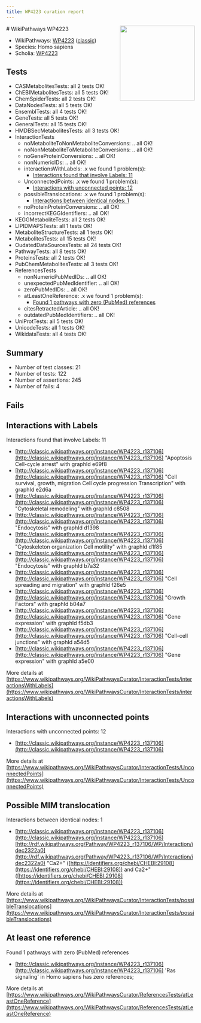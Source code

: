```yaml
---
title: WP4223 curation report
---
```


<img style="float: right; width: 200px" src="https://upload.wikimedia.org/wikipedia/commons/thumb/8/83/Wplogo_with_text_500.png/640px-Wplogo_with_text_500.png" />
# WikiPathways WP4223

* WikiPathways: [WP4223](https://wikipathways.org/pathways/WP4223) ([classic](https://classic.wikipathways.org/instance/WP4223))
* Species: Homo sapiens
* Scholia: [WP4223](https://scholia.toolforge.org/wikipathways/WP4223)
## Tests
* CASMetabolitesTests: all 2 tests OK!
* ChEBIMetabolitesTests: all 5 tests OK!
* ChemSpiderTests: all 2 tests OK!
* DataNodesTests: all 5 tests OK!
* EnsemblTests: all 4 tests OK!
* GeneTests: all 5 tests OK!
* GeneralTests: all 15 tests OK!
* HMDBSecMetabolitesTests: all 3 tests OK!
* InteractionTests
    * noMetaboliteToNonMetaboliteConversions: .. all OK!
    * noNonMetaboliteToMetaboliteConversions: .. all OK!
    * noGeneProteinConversions: .. all OK!
    * nonNumericIDs: .. all OK!
    * interactionsWithLabels: .x we found 1 problem(s):
        * [Interactions found that involve Labels: 11](#fe97a8b9)
    * UnconnectedPoints: .x we found 1 problem(s):
        * [Interactions with unconnected points: 12](#7f1d4079)
    * possibleTranslocations: .x we found 1 problem(s):
        * [Interactions between identical nodes: 1](#1c118206)
    * noProteinProteinConversions: .. all OK!
    * incorrectKEGGIdentifiers: .. all OK!
* KEGGMetaboliteTests: all 2 tests OK!
* LIPIDMAPSTests: all 1 tests OK!
* MetaboliteStructureTests: all 1 tests OK!
* MetabolitesTests: all 15 tests OK!
* OudatedDataSourcesTests: all 24 tests OK!
* PathwayTests: all 8 tests OK!
* ProteinsTests: all 2 tests OK!
* PubChemMetabolitesTests: all 3 tests OK!
* ReferencesTests
    * nonNumericPubMedIDs: .. all OK!
    * unexpectedPubMedIdentifier: .. all OK!
    * zeroPubMedIDs: .. all OK!
    * atLeastOneReference: .x we found 1 problem(s):
        * [Found 1 pathways with zero (PubMed) references](#d0a459f0)
    * citesRetractedArticle: .. all OK!
    * outdatedPubMedIdentifiers: .. all OK!
* UniProtTests: all 5 tests OK!
* UnicodeTests: all 1 tests OK!
* WikidataTests: all 4 tests OK!


## Summary

* Number of test classes: 21
* Number of tests: 122
* Number of assertions: 245
* Number of fails: 4

## Fails

<a name="fe97a8b9" />

## Interactions with Labels

Interactions found that involve Labels: 11

* [http://classic.wikipathways.org/instance/WP4223_r137106](http://classic.wikipathways.org/instance/WP4223_r137106) "Apoptosis
Cell-cycle arrest" with graphId e69f8
* [http://classic.wikipathways.org/instance/WP4223_r137106](http://classic.wikipathways.org/instance/WP4223_r137106) "Cell survival, growth, migration
Cell cycle progression
Transcription" with graphId e2d6a
* [http://classic.wikipathways.org/instance/WP4223_r137106](http://classic.wikipathways.org/instance/WP4223_r137106) "Cytoskeletal remodeling" with graphId c8508
* [http://classic.wikipathways.org/instance/WP4223_r137106](http://classic.wikipathways.org/instance/WP4223_r137106) "Endocytosis" with graphId d1398
* [http://classic.wikipathways.org/instance/WP4223_r137106](http://classic.wikipathways.org/instance/WP4223_r137106) "Cytoskeleton organization
Cell motility" with graphId d1f85
* [http://classic.wikipathways.org/instance/WP4223_r137106](http://classic.wikipathways.org/instance/WP4223_r137106) "Endocytosis" with graphId b7a32
* [http://classic.wikipathways.org/instance/WP4223_r137106](http://classic.wikipathways.org/instance/WP4223_r137106) "Cell spreading
and migration" with graphId f26e5
* [http://classic.wikipathways.org/instance/WP4223_r137106](http://classic.wikipathways.org/instance/WP4223_r137106) "Growth Factors" with graphId b04a7
* [http://classic.wikipathways.org/instance/WP4223_r137106](http://classic.wikipathways.org/instance/WP4223_r137106) "Gene expression" with graphId f5db3
* [http://classic.wikipathways.org/instance/WP4223_r137106](http://classic.wikipathways.org/instance/WP4223_r137106) "Cell-cell junctions" with graphId a54d5
* [http://classic.wikipathways.org/instance/WP4223_r137106](http://classic.wikipathways.org/instance/WP4223_r137106) "Gene expression" with graphId a5e00


More details at [https://www.wikipathways.org/WikiPathwaysCurator/InteractionTests/interactionsWithLabels](https://www.wikipathways.org/WikiPathwaysCurator/InteractionTests/interactionsWithLabels)

<a name="7f1d4079" />

## Interactions with unconnected points

Interactions with unconnected points: 12

* [http://classic.wikipathways.org/instance/WP4223_r137106](http://classic.wikipathways.org/instance/WP4223_r137106)


More details at [https://www.wikipathways.org/WikiPathwaysCurator/InteractionTests/UnconnectedPoints](https://www.wikipathways.org/WikiPathwaysCurator/InteractionTests/UnconnectedPoints)

<a name="1c118206" />

## Possible MIM translocation

Interactions between identical nodes: 1

* [http://classic.wikipathways.org/instance/WP4223_r137106](http://classic.wikipathways.org/instance/WP4223_r137106) [http://rdf.wikipathways.org/Pathway/WP4223_r137106/WP/Interaction/idec2322a0](http://rdf.wikipathways.org/Pathway/WP4223_r137106/WP/Interaction/idec2322a0) "Ca2+" ([https://identifiers.org/chebi/CHEBI:29108](https://identifiers.org/chebi/CHEBI:29108)) and 
Ca2+" ([https://identifiers.org/chebi/CHEBI:29108](https://identifiers.org/chebi/CHEBI:29108))


More details at [https://www.wikipathways.org/WikiPathwaysCurator/InteractionTests/possibleTranslocations](https://www.wikipathways.org/WikiPathwaysCurator/InteractionTests/possibleTranslocations)

<a name="d0a459f0" />

## At least one reference

Found 1 pathways with zero (PubMed) references

* [http://classic.wikipathways.org/instance/WP4223_r137106](http://classic.wikipathways.org/instance/WP4223_r137106) 'Ras signaling' in Homo sapiens has zero references; 


More details at [https://www.wikipathways.org/WikiPathwaysCurator/ReferencesTests/atLeastOneReference](https://www.wikipathways.org/WikiPathwaysCurator/ReferencesTests/atLeastOneReference)

